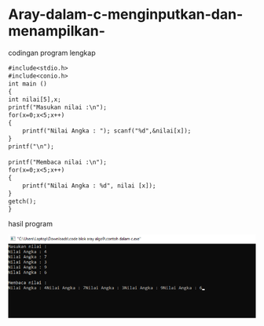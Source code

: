 # Aray-dalam-c-menginputkan-dan-menampilkan-

codingan program lengkap

    #include<stdio.h>
    #include<conio.h>
    int main ()
    {
    int nilai[5],x;
    printf("Masukan nilai :\n");
    for(x=0;x<5;x++)
    {
        printf("Nilai Angka : "); scanf("%d",&nilai[x]);
    }
    printf("\n");

    printf("Membaca nilai :\n");
    for(x=0;x<5;x++)
    {
        printf("Nilai Angka : %d", nilai [x]);
    }
    getch();
    }

hasil program

![img](https://github.com/AbdulahHanafi/Aray-dalam-c-menginputkan-dan-menampilkan-/blob/master/contoh%20aray%20c%20algo9.png?raw=true)
